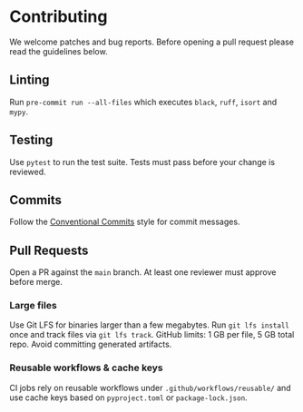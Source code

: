 # Contributing

We welcome patches and bug reports. Before opening a pull request please
read the guidelines below.

## Linting
Run `pre-commit run --all-files` which executes `black`, `ruff`, `isort`
and `mypy`.

## Testing
Use `pytest` to run the test suite. Tests must pass before your change
is reviewed.

## Commits
Follow the [Conventional Commits](https://www.conventionalcommits.org/en/v1.0.0/)
style for commit messages.

## Pull Requests
Open a PR against the `main` branch. At least one reviewer must approve
before merge.

### Large files
Use Git LFS for binaries larger than a few megabytes. Run `git lfs install` once and track files via `git lfs track`. GitHub limits: 1 GB per file, 5 GB total repo. Avoid committing generated artifacts.

### Reusable workflows & cache keys
CI jobs rely on reusable workflows under `.github/workflows/reusable/` and use cache keys based on `pyproject.toml` or `package-lock.json`.
